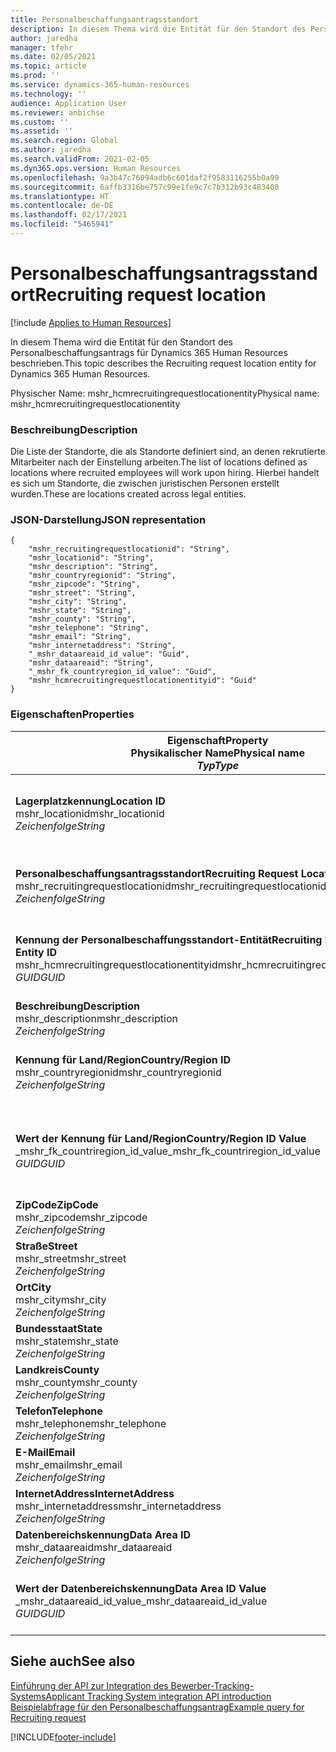 ```yaml
---
title: Personalbeschaffungsantragsstandort
description: In diesem Thema wird die Entität für den Standort des Personalbeschaffungsantrags für Dynamics 365 Human Resources beschrieben.
author: jaredha
manager: tfehr
ms.date: 02/05/2021
ms.topic: article
ms.prod: ''
ms.service: dynamics-365-human-resources
ms.technology: ''
audience: Application User
ms.reviewer: anbichse
ms.custom: ''
ms.assetid: ''
ms.search.region: Global
ms.author: jaredha
ms.search.validFrom: 2021-02-05
ms.dyn365.ops.version: Human Resources
ms.openlocfilehash: 9a3b47c76094adb6c601daf2f9583116255b0a99
ms.sourcegitcommit: 6affb3316be757c99e1fe9c7c7b312b93c483408
ms.translationtype: HT
ms.contentlocale: de-DE
ms.lasthandoff: 02/17/2021
ms.locfileid: "5465941"
---
```

# <a name="recruiting-request-location"></a><span data-ttu-id="cd30e-103">Personalbeschaffungsantragsstandort</span><span class="sxs-lookup"><span data-stu-id="cd30e-103">Recruiting request location</span></span>

[!include [Applies to Human Resources](../includes/applies-to-hr.md)]

<span data-ttu-id="cd30e-104">In diesem Thema wird die Entität für den Standort des Personalbeschaffungsantrags für Dynamics 365 Human Resources beschrieben.</span><span class="sxs-lookup"><span data-stu-id="cd30e-104">This topic describes the Recruiting request location entity for Dynamics 365 Human Resources.</span></span>

<span data-ttu-id="cd30e-105">Physischer Name: mshr_hcmrecruitingrequestlocationentity</span><span class="sxs-lookup"><span data-stu-id="cd30e-105">Physical name: mshr_hcmrecruitingrequestlocationentity</span></span>

### <a name="description"></a><span data-ttu-id="cd30e-106">Beschreibung</span><span class="sxs-lookup"><span data-stu-id="cd30e-106">Description</span></span>

<span data-ttu-id="cd30e-107">Die Liste der Standorte, die als Standorte definiert sind, an denen rekrutierte Mitarbeiter nach der Einstellung arbeiten.</span><span class="sxs-lookup"><span data-stu-id="cd30e-107">The list of locations defined as locations where recruited employees will work upon hiring.</span></span> <span data-ttu-id="cd30e-108">Hierbei handelt es sich um Standorte, die zwischen juristischen Personen erstellt wurden.</span><span class="sxs-lookup"><span data-stu-id="cd30e-108">These are locations created across legal entities.</span></span>

### <a name="json-representation"></a><span data-ttu-id="cd30e-109">JSON-Darstellung</span><span class="sxs-lookup"><span data-stu-id="cd30e-109">JSON representation</span></span>

```
{
    "mshr_recruitingrequestlocationid": "String",
    "mshr_locationid": "String",
    "mshr_description": "String",
    "mshr_countryregionid": "String",
    "mshr_zipcode": "String",
    "mshr_street": "String",
    "mshr_city": "String",
    "mshr_state": "String",
    "mshr_county": "String",
    "mshr_telephone": "String",
    "mshr_email": "String",
    "mshr_internetaddress": "String",
    "_mshr_dataareaid_id_value": "Guid",
    "mshr_dataareaid": "String",
    "_mshr_fk_countryregion_id_value": "Guid",
    "mshr_hcmrecruitingrequestlocationentityid": "Guid"
}
```

### <a name="properties"></a><span data-ttu-id="cd30e-110">Eigenschaften</span><span class="sxs-lookup"><span data-stu-id="cd30e-110">Properties</span></span>

| <span data-ttu-id="cd30e-111">Eigenschaft</span><span class="sxs-lookup"><span data-stu-id="cd30e-111">Property</span></span><br><span data-ttu-id="cd30e-112">**Physikalischer Name**</span><span class="sxs-lookup"><span data-stu-id="cd30e-112">**Physical name**</span></span><br><span data-ttu-id="cd30e-113">**_Typ_**</span><span class="sxs-lookup"><span data-stu-id="cd30e-113">**_Type_**</span></span> | <span data-ttu-id="cd30e-114">Verwenden</span><span class="sxs-lookup"><span data-stu-id="cd30e-114">Use</span></span> | <span data-ttu-id="cd30e-115">Beschreibung</span><span class="sxs-lookup"><span data-stu-id="cd30e-115">Description</span></span> |
| --- | --- | --- |
| <span data-ttu-id="cd30e-116">**Lagerplatzkennung**</span><span class="sxs-lookup"><span data-stu-id="cd30e-116">**Location ID**</span></span><br><span data-ttu-id="cd30e-117">mshr_locationid</span><span class="sxs-lookup"><span data-stu-id="cd30e-117">mshr_locationid</span></span><br><span data-ttu-id="cd30e-118">*Zeichenfolge*</span><span class="sxs-lookup"><span data-stu-id="cd30e-118">*String*</span></span> | <span data-ttu-id="cd30e-119">Einmal schreiben</span><span class="sxs-lookup"><span data-stu-id="cd30e-119">Write-once</span></span><br><span data-ttu-id="cd30e-120">Erforderlich</span><span class="sxs-lookup"><span data-stu-id="cd30e-120">Required</span></span> | <span data-ttu-id="cd30e-121">Der vom System generierte, vom Benutzer lesbare eindeutige Bezeichner für den Standort der Personalbeschaffung.</span><span class="sxs-lookup"><span data-stu-id="cd30e-121">The system-generated, user-readable identifier for the recruiting location.</span></span> |
| <span data-ttu-id="cd30e-122">**Personalbeschaffungsantragsstandort**</span><span class="sxs-lookup"><span data-stu-id="cd30e-122">**Recruiting Request Location**</span></span><br><span data-ttu-id="cd30e-123">mshr_recruitingrequestlocationid</span><span class="sxs-lookup"><span data-stu-id="cd30e-123">mshr_recruitingrequestlocationid</span></span><br><span data-ttu-id="cd30e-124">*Zeichenfolge*</span><span class="sxs-lookup"><span data-stu-id="cd30e-124">*String*</span></span> | <span data-ttu-id="cd30e-125">Einmal schreiben</span><span class="sxs-lookup"><span data-stu-id="cd30e-125">Write-once</span></span><br><span data-ttu-id="cd30e-126">Erforderlich</span><span class="sxs-lookup"><span data-stu-id="cd30e-126">Required</span></span> | <span data-ttu-id="cd30e-127">Benutzerdefinierter eindeutiger Bezeichner für den Standort der Personalbeschaffung.</span><span class="sxs-lookup"><span data-stu-id="cd30e-127">User-defined unique identifier for the recruiting location.</span></span> |
| <span data-ttu-id="cd30e-128">**Kennung der Personalbeschaffungsstandort-Entität**</span><span class="sxs-lookup"><span data-stu-id="cd30e-128">**Recruiting Request Location Entity ID**</span></span><br><span data-ttu-id="cd30e-129">mshr_hcmrecruitingrequestlocationentityid</span><span class="sxs-lookup"><span data-stu-id="cd30e-129">mshr_hcmrecruitingrequestlocationentityid</span></span><br><span data-ttu-id="cd30e-130">*GUID*</span><span class="sxs-lookup"><span data-stu-id="cd30e-130">*GUID*</span></span> | <span data-ttu-id="cd30e-131">Schreibgeschützt</span><span class="sxs-lookup"><span data-stu-id="cd30e-131">Read-only</span></span><br><span data-ttu-id="cd30e-132">Erforderlich</span><span class="sxs-lookup"><span data-stu-id="cd30e-132">Required</span></span> | <span data-ttu-id="cd30e-133">Vom System generierter eindeutiger Bezeichner für den Datensatz des Standorts des Personalbeschaffungsantrags.</span><span class="sxs-lookup"><span data-stu-id="cd30e-133">System-generated unique identifier for the recruiting request location record.</span></span> |
| <span data-ttu-id="cd30e-134">**Beschreibung**</span><span class="sxs-lookup"><span data-stu-id="cd30e-134">**Description**</span></span><br><span data-ttu-id="cd30e-135">mshr_description</span><span class="sxs-lookup"><span data-stu-id="cd30e-135">mshr_description</span></span><br><span data-ttu-id="cd30e-136">*Zeichenfolge*</span><span class="sxs-lookup"><span data-stu-id="cd30e-136">*String*</span></span> | <span data-ttu-id="cd30e-137">Lesen/Schreiben</span><span class="sxs-lookup"><span data-stu-id="cd30e-137">Read/write</span></span><br><span data-ttu-id="cd30e-138">Erforderlich</span><span class="sxs-lookup"><span data-stu-id="cd30e-138">Required</span></span> | <span data-ttu-id="cd30e-139">Beschreibung des Standorts.</span><span class="sxs-lookup"><span data-stu-id="cd30e-139">Description of the location.</span></span> |
| <span data-ttu-id="cd30e-140">**Kennung für Land/Region**</span><span class="sxs-lookup"><span data-stu-id="cd30e-140">**Country/Region ID**</span></span><br><span data-ttu-id="cd30e-141">mshr_countryregionid</span><span class="sxs-lookup"><span data-stu-id="cd30e-141">mshr_countryregionid</span></span><br><span data-ttu-id="cd30e-142">*Zeichenfolge*</span><span class="sxs-lookup"><span data-stu-id="cd30e-142">*String*</span></span> | <span data-ttu-id="cd30e-143">Schreibgeschützt</span><span class="sxs-lookup"><span data-stu-id="cd30e-143">Read-only</span></span><br><span data-ttu-id="cd30e-144">Optional</span><span class="sxs-lookup"><span data-stu-id="cd30e-144">Optional</span></span> | <span data-ttu-id="cd30e-145">Gibt das Land oder die Region an, in dem der Kandidat die Staatsbürgerschaft besitzt.</span><span class="sxs-lookup"><span data-stu-id="cd30e-145">Specifies the country or region where the candidate has citizenship.</span></span> |
| <span data-ttu-id="cd30e-146">**Wert der Kennung für Land/Region**</span><span class="sxs-lookup"><span data-stu-id="cd30e-146">**Country/Region ID Value**</span></span><br><span data-ttu-id="cd30e-147">_mshr_fk_countriregion_id_value</span><span class="sxs-lookup"><span data-stu-id="cd30e-147">_mshr_fk_countriregion_id_value</span></span><br><span data-ttu-id="cd30e-148">*GUID*</span><span class="sxs-lookup"><span data-stu-id="cd30e-148">*GUID*</span></span> | <span data-ttu-id="cd30e-149">Schreibgeschützt</span><span class="sxs-lookup"><span data-stu-id="cd30e-149">Read-only</span></span><br><span data-ttu-id="cd30e-150">Optional</span><span class="sxs-lookup"><span data-stu-id="cd30e-150">Optional</span></span><br><span data-ttu-id="cd30e-151">Fremdschlüssel: mshr_logisticaddresscountryregionentityid von mshr_logisticsaddresscountryregionentity</span><span class="sxs-lookup"><span data-stu-id="cd30e-151">Foreign key: mshr_logisticaddresscountryregionentityid of mshr_logisticsaddresscountryregionentity</span></span> | <span data-ttu-id="cd30e-152">Vom System generierter eindeutiger Bezeichner des Landes/der Region der Adresse.</span><span class="sxs-lookup"><span data-stu-id="cd30e-152">System-generated unique identifier of the country/region of the address.</span></span> |
| <span data-ttu-id="cd30e-153">**ZipCode**</span><span class="sxs-lookup"><span data-stu-id="cd30e-153">**ZipCode**</span></span><br><span data-ttu-id="cd30e-154">mshr_zipcode</span><span class="sxs-lookup"><span data-stu-id="cd30e-154">mshr_zipcode</span></span><br><span data-ttu-id="cd30e-155">*Zeichenfolge*</span><span class="sxs-lookup"><span data-stu-id="cd30e-155">*String*</span></span> | <span data-ttu-id="cd30e-156">Schreibgeschützt</span><span class="sxs-lookup"><span data-stu-id="cd30e-156">Read-only</span></span><br><span data-ttu-id="cd30e-157">Optional</span><span class="sxs-lookup"><span data-stu-id="cd30e-157">Optional</span></span> | <span data-ttu-id="cd30e-158">Postleitzahl.</span><span class="sxs-lookup"><span data-stu-id="cd30e-158">Zip/postal code.</span></span> |
| <span data-ttu-id="cd30e-159">**Straße**</span><span class="sxs-lookup"><span data-stu-id="cd30e-159">**Street**</span></span><br><span data-ttu-id="cd30e-160">mshr_street</span><span class="sxs-lookup"><span data-stu-id="cd30e-160">mshr_street</span></span><br><span data-ttu-id="cd30e-161">*Zeichenfolge*</span><span class="sxs-lookup"><span data-stu-id="cd30e-161">*String*</span></span> | <span data-ttu-id="cd30e-162">Schreibgeschützt</span><span class="sxs-lookup"><span data-stu-id="cd30e-162">Read-only</span></span><br><span data-ttu-id="cd30e-163">Optional</span><span class="sxs-lookup"><span data-stu-id="cd30e-163">Optional</span></span> | <span data-ttu-id="cd30e-164">Straßenadresse.</span><span class="sxs-lookup"><span data-stu-id="cd30e-164">Street address.</span></span> |
| <span data-ttu-id="cd30e-165">**Ort**</span><span class="sxs-lookup"><span data-stu-id="cd30e-165">**City**</span></span><br><span data-ttu-id="cd30e-166">mshr_city</span><span class="sxs-lookup"><span data-stu-id="cd30e-166">mshr_city</span></span><br><span data-ttu-id="cd30e-167">*Zeichenfolge*</span><span class="sxs-lookup"><span data-stu-id="cd30e-167">*String*</span></span> | <span data-ttu-id="cd30e-168">Schreibgeschützt</span><span class="sxs-lookup"><span data-stu-id="cd30e-168">Read-only</span></span><br><span data-ttu-id="cd30e-169">Optional</span><span class="sxs-lookup"><span data-stu-id="cd30e-169">Optional</span></span> | <span data-ttu-id="cd30e-170">Ort.</span><span class="sxs-lookup"><span data-stu-id="cd30e-170">City.</span></span> |
| <span data-ttu-id="cd30e-171">**Bundesstaat**</span><span class="sxs-lookup"><span data-stu-id="cd30e-171">**State**</span></span><br><span data-ttu-id="cd30e-172">mshr_state</span><span class="sxs-lookup"><span data-stu-id="cd30e-172">mshr_state</span></span><br><span data-ttu-id="cd30e-173">*Zeichenfolge*</span><span class="sxs-lookup"><span data-stu-id="cd30e-173">*String*</span></span> | <span data-ttu-id="cd30e-174">Schreibgeschützt</span><span class="sxs-lookup"><span data-stu-id="cd30e-174">Read-only</span></span><br><span data-ttu-id="cd30e-175">Optional</span><span class="sxs-lookup"><span data-stu-id="cd30e-175">Optional</span></span> | <span data-ttu-id="cd30e-176">Bundesland/Kanton.</span><span class="sxs-lookup"><span data-stu-id="cd30e-176">State or province.</span></span> |
| <span data-ttu-id="cd30e-177">**Landkreis**</span><span class="sxs-lookup"><span data-stu-id="cd30e-177">**County**</span></span><br><span data-ttu-id="cd30e-178">mshr_county</span><span class="sxs-lookup"><span data-stu-id="cd30e-178">mshr_county</span></span><br><span data-ttu-id="cd30e-179">*Zeichenfolge*</span><span class="sxs-lookup"><span data-stu-id="cd30e-179">*String*</span></span> | <span data-ttu-id="cd30e-180">Schreibgeschützt</span><span class="sxs-lookup"><span data-stu-id="cd30e-180">Read-only</span></span><br><span data-ttu-id="cd30e-181">Optional</span><span class="sxs-lookup"><span data-stu-id="cd30e-181">Optional</span></span> | <span data-ttu-id="cd30e-182">Landkreis.</span><span class="sxs-lookup"><span data-stu-id="cd30e-182">County.</span></span> |
| <span data-ttu-id="cd30e-183">**Telefon**</span><span class="sxs-lookup"><span data-stu-id="cd30e-183">**Telephone**</span></span><br><span data-ttu-id="cd30e-184">mshr_telephone</span><span class="sxs-lookup"><span data-stu-id="cd30e-184">mshr_telephone</span></span><br><span data-ttu-id="cd30e-185">*Zeichenfolge*</span><span class="sxs-lookup"><span data-stu-id="cd30e-185">*String*</span></span> | <span data-ttu-id="cd30e-186">Lesen/Schreiben</span><span class="sxs-lookup"><span data-stu-id="cd30e-186">Read/write</span></span><br><span data-ttu-id="cd30e-187">Optional</span><span class="sxs-lookup"><span data-stu-id="cd30e-187">Optional</span></span> | <span data-ttu-id="cd30e-188">Telefonnummer für den Standort.</span><span class="sxs-lookup"><span data-stu-id="cd30e-188">Telephone number for the location.</span></span> |
| <span data-ttu-id="cd30e-189">**E-Mail**</span><span class="sxs-lookup"><span data-stu-id="cd30e-189">**Email**</span></span><br><span data-ttu-id="cd30e-190">mshr_email</span><span class="sxs-lookup"><span data-stu-id="cd30e-190">mshr_email</span></span><br><span data-ttu-id="cd30e-191">*Zeichenfolge*</span><span class="sxs-lookup"><span data-stu-id="cd30e-191">*String*</span></span> | <span data-ttu-id="cd30e-192">Lesen/Schreiben</span><span class="sxs-lookup"><span data-stu-id="cd30e-192">Read/write</span></span><br><span data-ttu-id="cd30e-193">Optional</span><span class="sxs-lookup"><span data-stu-id="cd30e-193">Optional</span></span> | <span data-ttu-id="cd30e-194">E-Mail-Adresse.</span><span class="sxs-lookup"><span data-stu-id="cd30e-194">Email address.</span></span> |
| <span data-ttu-id="cd30e-195">**InternetAddress**</span><span class="sxs-lookup"><span data-stu-id="cd30e-195">**InternetAddress**</span></span><br><span data-ttu-id="cd30e-196">mshr_internetaddress</span><span class="sxs-lookup"><span data-stu-id="cd30e-196">mshr_internetaddress</span></span><br><span data-ttu-id="cd30e-197">*Zeichenfolge*</span><span class="sxs-lookup"><span data-stu-id="cd30e-197">*String*</span></span> | <span data-ttu-id="cd30e-198">Lesen/Schreiben</span><span class="sxs-lookup"><span data-stu-id="cd30e-198">Read/write</span></span><br><span data-ttu-id="cd30e-199">Optional</span><span class="sxs-lookup"><span data-stu-id="cd30e-199">Optional</span></span> | <span data-ttu-id="cd30e-200">URL für die Standortwebsite.</span><span class="sxs-lookup"><span data-stu-id="cd30e-200">URL for the location website.</span></span> |
| <span data-ttu-id="cd30e-201">**Datenbereichskennung**</span><span class="sxs-lookup"><span data-stu-id="cd30e-201">**Data Area ID**</span></span><br><span data-ttu-id="cd30e-202">mshr_dataareaid</span><span class="sxs-lookup"><span data-stu-id="cd30e-202">mshr_dataareaid</span></span><br><span data-ttu-id="cd30e-203">*Zeichenfolge*</span><span class="sxs-lookup"><span data-stu-id="cd30e-203">*String*</span></span> | <span data-ttu-id="cd30e-204">Lesen/Schreiben</span><span class="sxs-lookup"><span data-stu-id="cd30e-204">Read/write</span></span><br><span data-ttu-id="cd30e-205">Optional</span><span class="sxs-lookup"><span data-stu-id="cd30e-205">Optional</span></span> | <span data-ttu-id="cd30e-206">Gibt die juristische Person (Firma) an.</span><span class="sxs-lookup"><span data-stu-id="cd30e-206">Specifies the legal entity (company).</span></span> |
| <span data-ttu-id="cd30e-207">**Wert der Datenbereichskennung**</span><span class="sxs-lookup"><span data-stu-id="cd30e-207">**Data Area ID Value**</span></span><br><span data-ttu-id="cd30e-208">_mshr_dataareaid_id_value</span><span class="sxs-lookup"><span data-stu-id="cd30e-208">_mshr_dataareaid_id_value</span></span><br><span data-ttu-id="cd30e-209">*GUID*</span><span class="sxs-lookup"><span data-stu-id="cd30e-209">*GUID*</span></span> | <span data-ttu-id="cd30e-210">Schreibgeschützt</span><span class="sxs-lookup"><span data-stu-id="cd30e-210">Read-only</span></span><br><span data-ttu-id="cd30e-211">Optional</span><span class="sxs-lookup"><span data-stu-id="cd30e-211">Optional</span></span><br><span data-ttu-id="cd30e-212">Fremdschlüssel: cdm_companyid der Entität cdm_company</span><span class="sxs-lookup"><span data-stu-id="cd30e-212">Foreign key: cdm_companyid of cdm_company entity</span></span> | <span data-ttu-id="cd30e-213">Vom System generierter GUID-Wert, der die juristische Person (Firma) identifiziert.</span><span class="sxs-lookup"><span data-stu-id="cd30e-213">System-generated GUID value identifying the legal entity (company).</span></span> |

## <a name="see-also"></a><span data-ttu-id="cd30e-214">Siehe auch</span><span class="sxs-lookup"><span data-stu-id="cd30e-214">See also</span></span>

[<span data-ttu-id="cd30e-215">Einführung der API zur Integration des Bewerber-Tracking-Systems</span><span class="sxs-lookup"><span data-stu-id="cd30e-215">Applicant Tracking System integration API introduction</span></span>](hr-admin-integration-ats-api-introduction.md)<br>
[<span data-ttu-id="cd30e-216">Beispielabfrage für den Personalbeschaffungsantrag</span><span class="sxs-lookup"><span data-stu-id="cd30e-216">Example query for Recruiting request</span></span>](hr-admin-integration-ats-api-recruiting-request-example-query.md)



[!INCLUDE[footer-include](../includes/footer-banner.md)]